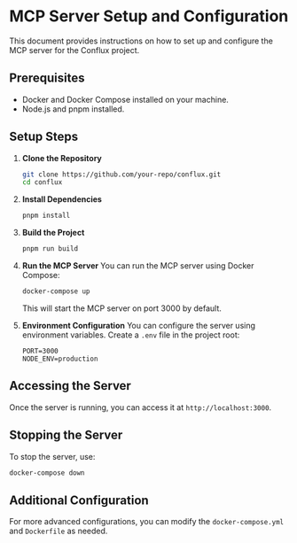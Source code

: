# MCP Server Setup and Configuration

This document provides instructions on how to set up and configure the MCP server for the Conflux project.

## Prerequisites

- Docker and Docker Compose installed on your machine.
- Node.js and pnpm installed.

## Setup Steps

1. **Clone the Repository**
   ```bash
   git clone https://github.com/your-repo/conflux.git
   cd conflux
   ```

2. **Install Dependencies**
   ```bash
   pnpm install
   ```

3. **Build the Project**
   ```bash
   pnpm run build
   ```

4. **Run the MCP Server**
   You can run the MCP server using Docker Compose:
   ```bash
   docker-compose up
   ```

   This will start the MCP server on port 3000 by default.

5. **Environment Configuration**
   You can configure the server using environment variables. Create a `.env` file in the project root:
   ```
   PORT=3000
   NODE_ENV=production
   ```

## Accessing the Server

Once the server is running, you can access it at `http://localhost:3000`.

## Stopping the Server

To stop the server, use:
```bash
docker-compose down
```

## Additional Configuration

For more advanced configurations, you can modify the `docker-compose.yml` and `Dockerfile` as needed.

